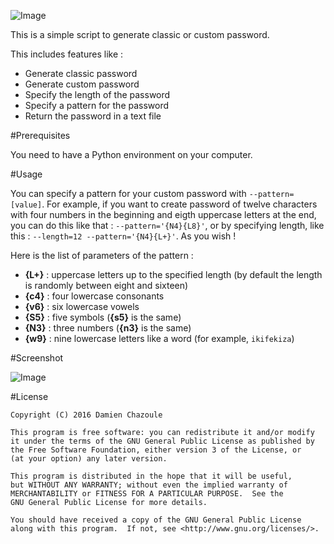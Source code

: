 ![Image](https://raw.githubusercontent.com/MrDoomy/PasswordGenerator/master/dev/images/password_generator.png)

This is a simple script to generate classic or custom password.

This includes features like :
- Generate classic password
- Generate custom password
- Specify the length of the password
- Specify a pattern for the password
- Return the password in a text file

#Prerequisites

You need to have a Python environment on your computer.

#Usage

You can specify a pattern for your custom password with `--pattern=[value]`. For example, if you want to create password of twelve characters with four numbers in the beginning and eigth uppercase letters at the end, you can do this like that : `--pattern='{N4}{L8}'`, or by specifying length, like this :  `--length=12 --pattern='{N4}{L+}'`. As you wish !

Here is the list of parameters of the pattern : 
- **{L+}** : uppercase letters up to the specified length (by default the length is randomly between eight and sixteen)
- **{c4}** : four lowercase consonants
- **{v6}** : six lowercase vowels
- **{S5}** : five symbols (**{s5}** is the same)
- **{N3}** : three numbers (**{n3}** is the same)
- **{w9}** : nine lowercase letters like a word (for example, `ikifekiza`)

#Screenshot

![Image](https://raw.githubusercontent.com/MrDoomy/MusicCropper/master/dev/screenshots/computer.png)

#License

    Copyright (C) 2016 Damien Chazoule

    This program is free software: you can redistribute it and/or modify
    it under the terms of the GNU General Public License as published by
    the Free Software Foundation, either version 3 of the License, or
    (at your option) any later version.

    This program is distributed in the hope that it will be useful,
    but WITHOUT ANY WARRANTY; without even the implied warranty of
    MERCHANTABILITY or FITNESS FOR A PARTICULAR PURPOSE.  See the
    GNU General Public License for more details.

    You should have received a copy of the GNU General Public License
    along with this program.  If not, see <http://www.gnu.org/licenses/>.
